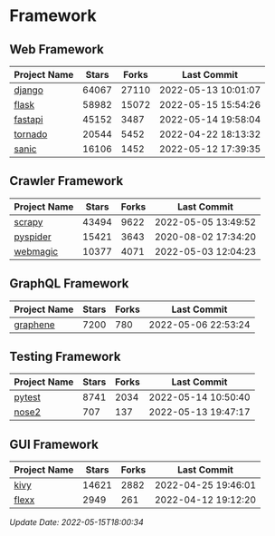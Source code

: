 # Framework

## Web Framework
| Project Name | Stars | Forks | Last Commit |
| ------------ | ----- | ----- | ----------- |
| [django](https://github.com/django/django) | 64067 | 27110 | 2022-05-13 10:01:07 |
| [flask](https://github.com/pallets/flask) | 58982 | 15072 | 2022-05-15 15:54:26 |
| [fastapi](https://github.com/tiangolo/fastapi) | 45152 | 3487 | 2022-05-14 19:58:04 |
| [tornado](https://github.com/tornadoweb/tornado) | 20544 | 5452 | 2022-04-22 18:13:32 |
| [sanic](https://github.com/sanic-org/sanic) | 16106 | 1452 | 2022-05-12 17:39:35 |

## Crawler Framework
| Project Name | Stars | Forks | Last Commit |
| ------------ | ----- | ----- | ----------- |
| [scrapy](https://github.com/scrapy/scrapy) | 43494 | 9622 | 2022-05-05 13:49:52 |
| [pyspider](https://github.com/binux/pyspider) | 15421 | 3643 | 2020-08-02 17:34:20 |
| [webmagic](https://github.com/code4craft/webmagic) | 10377 | 4071 | 2022-05-03 12:04:23 |

## GraphQL Framework
| Project Name | Stars | Forks | Last Commit |
| ------------ | ----- | ----- | ----------- |
| [graphene](https://github.com/graphql-python/graphene) | 7200 | 780 | 2022-05-06 22:53:24 |

## Testing Framework
| Project Name | Stars | Forks | Last Commit |
| ------------ | ----- | ----- | ----------- |
| [pytest](https://github.com/pytest-dev/pytest) | 8741 | 2034 | 2022-05-14 10:50:40 |
| [nose2](https://github.com/nose-devs/nose2) | 707 | 137 | 2022-05-13 19:47:17 |

## GUI Framework
| Project Name | Stars | Forks | Last Commit |
| ------------ | ----- | ----- | ----------- |
| [kivy](https://github.com/kivy/kivy) | 14621 | 2882 | 2022-04-25 19:46:01 |
| [flexx](https://github.com/flexxui/flexx) | 2949 | 261 | 2022-04-12 19:12:20 |

*Update Date: 2022-05-15T18:00:34*